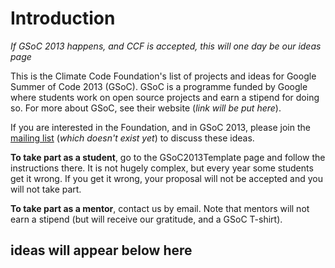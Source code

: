 # Introduction #

_If GSoC 2013 happens, and CCF is accepted, this will one day be our ideas page_

This is the Climate Code Foundation's list of projects and ideas for Google Summer of Code 2013 (GSoC).  GSoC is a programme funded by Google where students work on open source projects and earn a stipend for doing so.  For more about GSoC, see their website (_link will be put here_).

If you are interested in the Foundation, and in GSoC 2013, please join the <a href='http://mailman.climatecode.org/mailman/listinfo/gsoc-2013'>mailing list</a>  (_which doesn't exist yet_) to discuss these ideas.

**To take part as a student**, go to the GSoC2013Template page and follow the instructions there.  It is not hugely complex, but every year some students get it wrong.  If you get it wrong, your proposal will not be accepted and you will not take part.

**To take part as a mentor**, contact us by email.  Note that mentors will not earn a stipend (but will receive our gratitude, and a GSoC T-shirt).

## ideas will appear below here ##